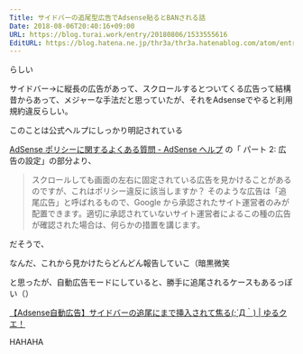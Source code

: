 ```yaml
---
Title: サイドバーの追尾型広告でAdsense貼るとBANされる話
Date: 2018-08-06T20:40:16+09:00
URL: https://blog.turai.work/entry/20180806/1533555616
EditURL: https://blog.hatena.ne.jp/thr3a/thr3a.hatenablog.com/atom/entry/10257846132608194647
---
```


らしい

サイドバー→に縦長の広告があって、スクロールするとついてくる広告って結構昔からあって、メジャーな手法だと思っていたが、それをAdsenseでやると利用規約違反らしい。

このことは公式ヘルプにしっかり明記されている

[AdSense ポリシーに関するよくある質問 - AdSense ヘルプ](https://support.google.com/adsense/answer/3394713?hl=ja) の「
パート 2: 広告の設定」の部分より、

> スクロールしても画面の左右に固定されている広告を見かけることがあるのですが、これはポリシー違反に該当しますか？
> そのような広告は「追尾広告」と呼ばれるもので、Google から承認されたサイト運営者のみが配置できます。適切に承認されていないサイト運営者によるこの種の広告が確認された場合は、何らかの措置を講じます。

だそうで、

なんだ、これから見かけたらどんどん報告していこ（暗黒微笑

と思ったが、自動広告モードにしていると、勝手に追尾されるケースもあるっぽい（）

[【Adsense自動広告】サイドバーの追尾にまで挿入されて焦る(;´Д｀) | ゆるクエ！](https://yuru-q.com/post-345/)

HAHAHA

